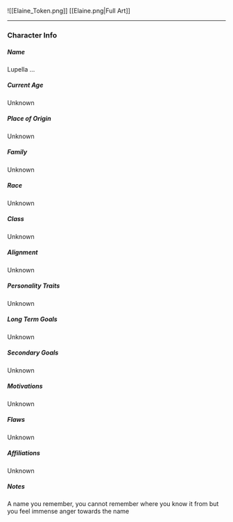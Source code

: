 ![[Elaine_Token.png]]
[[Elaine.png|Full Art]]

---
### Character Info

##### Name 
Lupella ...

##### Current Age
Unknown

##### Place of Origin
Unknown

##### Family
Unknown

##### Race
Unknown

##### Class
Unknown

##### Alignment
Unknown

##### Personality Traits
Unknown

##### Long Term Goals
Unknown

##### Secondary Goals
Unknown

##### Motivations
Unknown

##### Flaws
Unknown

##### Affiliations
Unknown

##### Notes
A name you remember, you cannot remember where you know it from but you feel immense anger towards the name